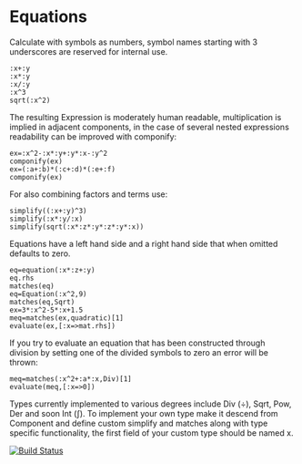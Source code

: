 # Equations
Calculate with symbols as numbers, symbol names starting with 3 underscores are reserved for internal use.
```
:x+:y
:x*:y
:x/:y
:x^3
sqrt(:x^2)
```

The resulting Expression is moderately human readable, multiplication is implied in adjacent components, in the case of several nested expressions readability can be improved with componify:
```
ex=:x^2-:x*:y+:y*:x-:y^2
componify(ex)
ex=(:a+:b)*(:c+:d)*(:e+:f)
componify(ex)
```

For also combining factors and terms use:
```
simplify((:x+:y)^3)
simplify(:x*:y/:x)
simplify(sqrt(:x*:z*:y*:z*:y*:x))
```

Equations have a left hand side and a right hand side that when omitted defaults to zero.
```
eq=equation(:x*:z+:y)
eq.rhs
matches(eq)
eq=Equation(:x^2,9)
matches(eq,Sqrt)
ex=3*:x^2-5*:x+1.5
meq=matches(ex,quadratic)[1]
evaluate(ex,[:x=>mat.rhs])
```

If you try to evaluate an equation that has been constructed through division by setting one of the divided symbols to zero an error will be thrown:
```
meq=matches(:x^2+:a*:x,Div)[1]
evaluate(meq,[:x=>0])
```

Types currently implemented to various degrees include Div (÷), Sqrt, Pow, Der and soon Int (∫). To implement your own type make it descend from Component and define custom simplify and matches along with type specific functionality, the first field of your custom type should be named x.

[![Build Status](https://travis-ci.org/jhlq/Equations.jl.svg?branch=master)](https://travis-ci.org/jhlq/Equations.jl)
